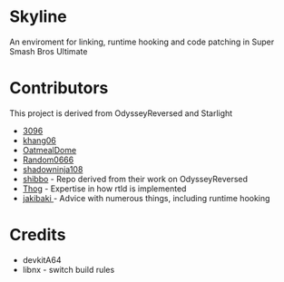 # Skyline
An enviroment for linking, runtime hooking and code patching in Super Smash Bros Ultimate

# Contributors
This project is derived from OdysseyReversed and Starlight
- [3096](https://github.com/3096)
- [khang06](https://github.com/khang06)
- [OatmealDome](https://github.com/OatmealDome)
- [Random0666](https://github.com/random0666)
- [shadowninja108](https://github.com/shadowninja108)
- [shibbo](https://github.com/shibbo) - Repo derived from their work on OdysseyReversed
- [Thog](https://github.com/Thog) - Expertise in how rtld is implemented
- [jakibaki ](https://github.com/jakibaki) - Advice with numerous things, including runtime hooking

# Credits
- devkitA64
- libnx - switch build rules
